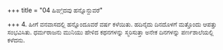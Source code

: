+++
title = "04 ಹಿಙ್ಗಿದವು ಹನ್ನೊನ್ದುವರೆ"

+++
4. ಹೀಗೆ ವನವಾಸದಲ್ಲಿ ಹನ್ನೊಂದೂವರೆ ವರ್ಷ ಕಳೆಯಿತು. ಹದಿನೈದು ದಿನದೊಳಗೆ ಮತ್ತೊಂದು ಆಪತ್ತು ಸಂಭವಿಸಿತು. ಧರ್ಮರಾಜನು ಮುನಿಯು ಹೇಳಿದ ಕಥನಗಳನ್ನು ಸ್ಮರಿಸುತ್ತಾ ಅನೇಕ ದಿನಗಳನ್ನು ಪರ್ಣಶಾಲೆಯಲ್ಲಿ ಕಳೆದನು.